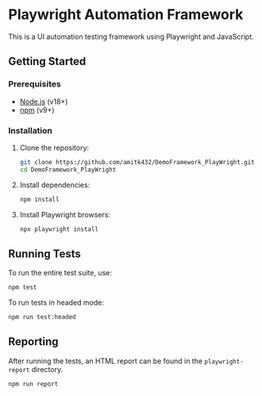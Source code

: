 # Playwright Automation Framework

This is a UI automation testing framework using Playwright and JavaScript.

## Getting Started

### Prerequisites

*   [Node.js](https://nodejs.org/) (v18+)
*   [npm](https://www.npmjs.com/) (v9+)

### Installation

1.  Clone the repository:
    ```sh
    git clone https://github.com/amitk432/DemoFramework_PlayWright.git
    cd DemoFramework_PlayWright
    ```

2.  Install dependencies:
    ```sh
    npm install
    ```

3.  Install Playwright browsers:
    ```sh
    npx playwright install
    ```

## Running Tests

To run the entire test suite, use:

```sh
npm test
```

To run tests in headed mode:

```sh
npm run test:headed
```

## Reporting

After running the tests, an HTML report can be found in the `playwright-report` directory.
```sh
npm run report
